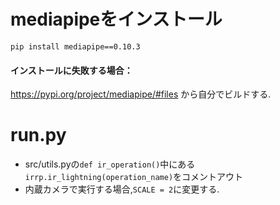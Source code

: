 # mediapipeをインストール
`pip install mediapipe==0.10.3`
#### インストールに失敗する場合：
https://pypi.org/project/mediapipe/#files から自分でビルドする.

# run.py
- src/utils.pyの`def ir_operation()`中にある`irrp.ir_lightning(operation_name)`をコメントアウト
- 内蔵カメラで実行する場合,`SCALE = 2`に変更する.
